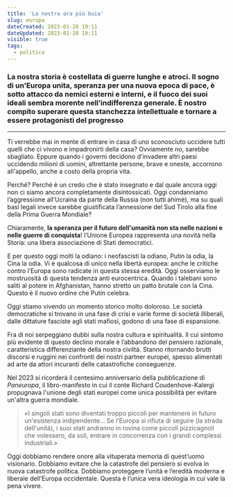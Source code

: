 ```yaml
---
title: 'La nostra ora più buia'
slug: europa
dateCreated: 2023-01-28 19:11
dateUpdated: 2023-01-28 19:11
visible: true
tags:
  - politica
---
```


### La nostra storia è costellata di guerre lunghe e atroci. Il sogno di un’Europa unita, speranza per una nuova epoca di pace, è sotto attacco da nemici esterni e interni, e il fuoco dei suoi ideali sembra morente nell’indifferenza generale. È nostro compito superare questa stanchezza intellettuale e tornare a essere protagonisti del progresso

---

<span class="newthought">Ti verrebbe</span> mai in mente di entrare in casa di uno sconosciuto uccidere tutti quelli che ci vivono e impadronirti della casa? Ovviamente no, sarebbe sbagliato. Eppure quando i governi decidono d'invadere altri paesi uccidendo milioni di uomini, altrettante persone, brave e oneste, accorrono all'appello, anche a costo della propria vita.

Perché? Perché è un credo che è stato insegnato e dal quale ancora oggi non ci siamo ancora completamente disintossicati. Oggi condanniamo l’aggressione all’Ucraina da parte della Russia (non tutti ahimè), ma su quali basi legali invece sarebbe giustificata l’annessione del Sud Tirolo alla fine della Prima Guerra Mondiale?

Chiaramente, **la speranza per il futuro dell'umanità non sta nelle nazioni e nelle guerre di conquista**! l’Unione Europea rappresenta una novità nella Storia: una libera associazione di Stati democratici.

E per questo oggi molti la odiano: i neofascisti la odiano, Putin la odia, la Cina la odia. Vi è qualcosa di unico nella libertà europea: anche le critiche contro l’Europa sono radicate in questa stessa eredità. Oggi osserviamo le mostruosità di questa tendenza anti eurocentrica. Quando i talebani sono saliti al potere in Afghanistan, hanno stretto un patto brutale con la Cina. Questo è il nuovo ordine che Putin celebra.

Oggi stiamo vivendo un momento storico molto doloroso. Le società democratiche si trovano in una fase di crisi e varie forme di società illiberali, dalle dittature fasciste agli stati mafiosi, godono di una fase di espansione.

Fra di noi serpeggiano dubbi sulla nostra cultura e spiritualità. Il cui sintomo più evidente di questo declino morale è l’abbandono del pensiero razionale, caratteristica differenziante della nostra civiltà. Stanno ritornando brutti discorsi e ruggini nei confronti dei nostri partner europei, spesso alimentati ad arte da attori incuranti delle catastrofiche conseguenze.

Nel 2023 si ricorderà il centesimo anniversario della pubblicazione di _Paneuropa_, il libro-manifesto in cui il conte Richard Coudenhove-Kalergi propugnava l'unione degli stati europei come unica possibilità per evitare un'altra guerra mondiale.

<div class="epigraph">
    <blockquote>
        <p>«I singoli stati sono diventati troppo piccoli per mantenere in futuro un'esistenza indipendente… Se l'Europa si rifiuta di seguire (la strada dell'unità), i suoi stati andranno in rovina come piccoli pizzicagnoli che volessero, da soli, entrare in concorrenza con i grandi complessi industriali.»</p>
    </blockquote>
</div>

Oggi dobbiamo rendere onore alla vituperata memoria di quest’uomo visionario. Dobbiamo evitare che la catastrofe del pensiero si evolva in nuova catastrofe politica. Dobbiamo proteggere l’unità e l’eredità moderna e liberale dell’Europa occidentale. Questa è l’unica vera ideologia in cui vale la pena vivere.
